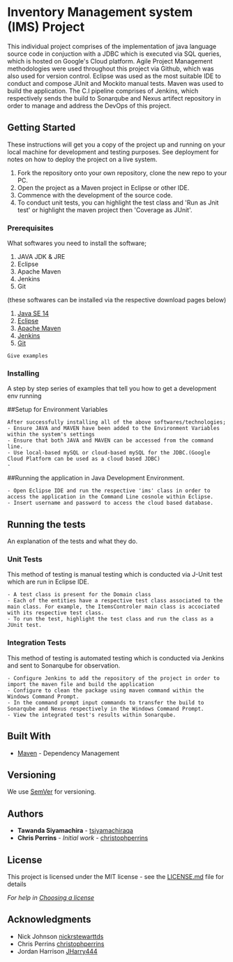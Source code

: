 # Inventory Management system (IMS) Project

This individual project comprises of the implementation of java language source code in conjuction with a JDBC which is executed via SQL queries, which is hosted on Google's Cloud platform. Agile Project Management methodologies were used throughout this project via Github, which was also used for version control. Eclipse was used as the most suitable IDE to conduct and compose JUnit and Mockito manual tests. Maven was used to build the application. The C.I pipeline comprises of Jenkins, which respectively sends the build to Sonarqube and Nexus artifect repository in order to manage and address the DevOps of this project. 

## Getting Started

These instructions will get you a copy of the project up and running on your local machine for development and testing purposes. See deployment for notes on how to deploy the project on a live system.

1. Fork the repository onto your own repository, clone the new repo to your PC.
2. Open the project as a Maven project in Eclipse or other IDE.
3. Commence with the development of the source code.
4. To conduct unit tests, you can highlight the test class and 'Run as Jnit test' or highlight the maven project then 'Coverage as JUnit'.


### Prerequisites

What softwares you need to install the software;

1. JAVA JDK & JRE
2. Eclipse
3. Apache Maven
4. Jenkins
5. Git 

(these softwares can be installed via the respective download pages below)

1. [Java SE 14](https://www.oracle.com/java/technologies/javase-downloads.html#JDK14)
2. [Eclipse](https://www.eclipse.org/downloads/)
3. [Apache Maven](https://www.eclipse.org/downloads/)
4. [Jenkins](https://jenkins.io/download/)
5. [Git](https://git-scm.com/downloads)

```
Give examples
```

### Installing

A step by step series of examples that tell you how to get a development env running

##Setup for Environment Variables
```
After successfully installing all of the above softwares/technologies;
- Ensure JAVA and MAVEN have been added to the Environment Variables within the system's settings
- Ensure that both JAVA and MAVEN can be accessed from the command line.
- Use local-based mySQL or cloud-based mySQL for the JDBC.(Google Cloud Platform can be used as a cloud based JDBC)
-  
```

##Running the application in Java Development Environment.
```
- Open Eclipse IDE and run the respective 'ims' class in order to access the application in the Command Line cosnole within Eclipse.
- Insert username and password to access the cloud based database.
```


## Running the tests

An explanation of the tests and what they do.

### Unit Tests 
This method of testing is manual testing which is conducted via J-Unit test which are run in Eclipse IDE.

```
- A test class is present for the Domain class
- Each of the entities have a respective test class associated to the main class. For example, the ItemsControler main class is accociated with its respective test class.
- To run the test, highlight the test class and run the class as a JUnit test. 
```

### Integration Tests 
This method of testing is automated testing which is conducted via Jenkins and sent to Sonarqube for observation.

```
- Configure Jenkins to add the repository of the project in order to import the maven file and build the application
- Configure to clean the package using maven command within the Windows Command Prompt.
- In the command prompt input commands to transfer the build to Sonarqube and Nexus respectively in the Windows Command Prompt.
- View the integrated test's results within Sonarqube.
```


## Built With

* [Maven](https://maven.apache.org/) - Dependency Management

## Versioning

We use [SemVer](http://semver.org/) for versioning.

## Authors

* **Tawanda Siyamachira** - [tsiyamachiraqa](https://github.com/TSiyamachiraQA)
* **Chris Perrins** - *Initial work* - [christophperrins](https://github.com/christophperrins)

## License

This project is licensed under the MIT license - see the [LICENSE.md](LICENSE.md) file for details 

*For help in [Choosing a license](https://choosealicense.com/)*

## Acknowledgments

* Nick Johnson [nickrstewarttds](https://github.com/nickrstewarttds)
* Chris Perrins [christophperrins](https://github.com/christophperrins/ims-demo)
* Jordan Harrison [JHarry444](https://github.com/JHarry444/MarchJDBC)
